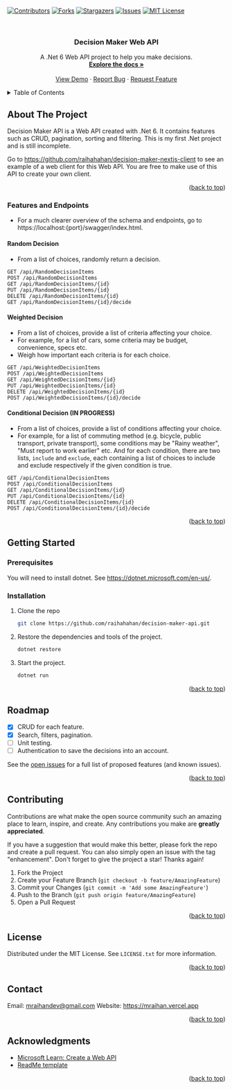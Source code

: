 <!-- Improved compatibility of back to top link: See: https://github.com/othneildrew/Best-README-Template/pull/73 -->
<a name="readme-top"></a>
<!--
*** Thanks for checking out the Best-README-Template. If you have a suggestion
*** that would make this better, please fork the repo and create a pull request
*** or simply open an issue with the tag "enhancement".
*** Don't forget to give the project a star!
*** Thanks again! Now go create something AMAZING! :D
-->



<!-- PROJECT SHIELDS -->
<!--
*** I'm using markdown "reference style" links for readability.
*** Reference links are enclosed in brackets [ ] instead of parentheses ( ).
*** See the bottom of this document for the declaration of the reference variables
*** for contributors-url, forks-url, etc. This is an optional, concise syntax you may use.
*** https://www.markdownguide.org/basic-syntax/#reference-style-links
-->
[![Contributors][contributors-shield]][contributors-url]
[![Forks][forks-shield]][forks-url]
[![Stargazers][stars-shield]][stars-url]
[![Issues][issues-shield]][issues-url]
[![MIT License][license-shield]][license-url]

<!-- PROJECT LOGO -->
<br />
<div align="center">

<h3 align="center">Decision Maker Web API</h3>

  <p align="center">
    A .Net 6 Web API project to help you make decisions.
    <br />
    <a href="https://github.com/raihahahan/decision-maker-api"><strong>Explore the docs »</strong></a>
    <br />
    <br />
    <a href="https://github.com/raihahahan/decision-maker-api">View Demo</a>
    ·
    <a href="https://github.com/raihahahan/decision-maker-api/issues">Report Bug</a>
    ·
    <a href="https://github.com/raihahahan/decision-maker-api/issues">Request Feature</a>
  </p>
</div>

<!-- TABLE OF CONTENTS -->
<details>
  <summary>Table of Contents</summary>
  <ol>
    <li>
      <a href="#about-the-project">About The Project</a>
      <ul>
        <li><a href="#built-with">Built With</a></li>
      </ul>
    </li>
    <li>
      <a href="#getting-started">Getting Started</a>
      <ul>
        <li><a href="#prerequisites">Prerequisites</a></li>
        <li><a href="#installation">Installation</a></li>
      </ul>
    </li>
    <li><a href="#usage">Usage</a></li>
    <li><a href="#roadmap">Roadmap</a></li>
    <li><a href="#contributing">Contributing</a></li>
    <li><a href="#license">License</a></li>
    <li><a href="#contact">Contact</a></li>
    <li><a href="#acknowledgments">Acknowledgments</a></li>
  </ol>
</details>



<!-- ABOUT THE PROJECT -->
## About The Project

Decision Maker API is a Web API created with .Net 6. It contains features such as CRUD, pagination, sorting and filtering. This is my first .Net project and is still incomplete.

Go to https://github.com/raihahahan/decision-maker-nextjs-client to see an example of a web client for this Web API. You are free to make use of this API to create your own client.

<p align="right">(<a href="#readme-top">back to top</a>)</p>

### Features and Endpoints
- For a much clearer overview of the schema and endpoints, go to https://localhost:{port}/swagger/index.html.

#### Random Decision
- From a list of choices, randomly return a decision.

```
GET /api/RandomDecisionItems
POST /api/RandomDecisionItems
GET /api/RandomDecisionItems/{id}
PUT /api/RandomDecisionItems/{id}
DELETE /api/RandomDecisionItems/{id}
GET /api/RandomDecisionItems/{id}/decide
```

#### Weighted Decision
- From a list of choices, provide a list of criteria affecting your choice.
- For example, for a list of cars, some criteria may be budget, convenience, specs etc.
- Weigh how important each criteria is for each choice.

```
GET /api/WeightedDecisionItems
POST /api/WeightedDecisionItems
GET /api/WeightedDecisionItems/{id}
PUT /api/WeightedDecisionItems/{id}
DELETE /api/WeightedDecisionItems/{id}
POST /api/WeightedDecisionItems/{id}/decide
```

#### Conditional Decision (IN PROGRESS)
- From a list of choices, provide a list of conditions affecting your choice.
- For example, for a list of commuting method (e.g. bicycle, public transport, private transport), some conditions may be "Rainy weather", "Must report to work earlier" etc. And for each condition, there are two lists, `include` and `exclude`, each containing a list of choices to include and exclude respectively if the given condition is true.

```
GET /api/ConditionalDecisionItems
POST /api/ConditionalDecisionItems
GET /api/ConditionalDecisionItems/{id}
PUT /api/ConditionalDecisionItems/{id}
DELETE /api/ConditionalDecisionItems/{id}
POST /api/ConditionalDecisionItems/{id}/decide
```

<p align="right">(<a href="#readme-top">back to top</a>)</p>

<!-- GETTING STARTED -->
## Getting Started

### Prerequisites
You will need to install dotnet. See https://dotnet.microsoft.com/en-us/.

### Installation

1. Clone the repo
   ```sh
   git clone https://github.com/raihahahan/decision-maker-api.git
   ```
2. Restore the dependencies and tools of the project.
   ```sh
   dotnet restore
   ```
3. Start the project.
   ```sh
   dotnet run
   ```

<p align="right">(<a href="#readme-top">back to top</a>)</p>



<!-- ROADMAP -->
## Roadmap

- [x] CRUD for each feature.
- [x] Search, filters, pagination.
- [ ] Unit testing.
- [ ] Authentication to save the decisions into an account.

See the [open issues](https://github.com/raihahahan/decision-maker-api/issues) for a full list of proposed features (and known issues).

<p align="right">(<a href="#readme-top">back to top</a>)</p>


<!-- CONTRIBUTING -->
## Contributing

Contributions are what make the open source community such an amazing place to learn, inspire, and create. Any contributions you make are **greatly appreciated**.

If you have a suggestion that would make this better, please fork the repo and create a pull request. You can also simply open an issue with the tag "enhancement".
Don't forget to give the project a star! Thanks again!

1. Fork the Project
2. Create your Feature Branch (`git checkout -b feature/AmazingFeature`)
3. Commit your Changes (`git commit -m 'Add some AmazingFeature'`)
4. Push to the Branch (`git push origin feature/AmazingFeature`)
5. Open a Pull Request

<p align="right">(<a href="#readme-top">back to top</a>)</p>



<!-- LICENSE -->
## License

Distributed under the MIT License. See `LICENSE.txt` for more information.

<p align="right">(<a href="#readme-top">back to top</a>)</p>


<!-- CONTACT -->
## Contact
Email: mraihandev@gmail.com
Website: https://mraihan.vercel.app

<p align="right">(<a href="#readme-top">back to top</a>)</p>


<!-- ACKNOWLEDGMENTS -->
## Acknowledgments

* [Microsoft Learn: Create a Web API](https://learn.microsoft.com/en-us/aspnet/core/tutorials/first-web-api?view=aspnetcore-6.0&tabs=visual-studio)
* [ReadMe template](https://github.com/othneildrew/Best-README-Template)

<p align="right">(<a href="#readme-top">back to top</a>)</p>


<!-- MARKDOWN LINKS & IMAGES -->
<!-- https://www.markdownguide.org/basic-syntax/#reference-style-links -->
[contributors-shield]: https://img.shields.io/github/contributors/raihahahan/decision-maker-api.svg?style=for-the-badge
[contributors-url]: https://github.com/raihahahan/decision-maker-api/graphs/contributors
[forks-shield]: https://img.shields.io/github/forks/raihahahan/decision-maker-api.svg?style=for-the-badge
[forks-url]: https://github.com/raihahahan/decision-maker-api/network/members
[stars-shield]: https://img.shields.io/github/stars/raihahahan/decision-maker-api.svg?style=for-the-badge
[stars-url]: https://github.com/raihahahan/decision-maker-api/stargazers
[issues-shield]: https://img.shields.io/github/issues/raihahahan/decision-maker-api.svg?style=for-the-badge
[issues-url]: https://github.com/raihahahan/decision-maker-api/issues
[license-shield]: https://img.shields.io/github/license/raihahahan/decision-maker-api.svg?style=for-the-badge
[license-url]: https://github.com/raihahahan/decision-maker-api/blob/main/LICENSE
[linkedin-shield]: https://img.shields.io/badge/-LinkedIn-black.svg?style=for-the-badge&logo=linkedin&colorB=555
[linkedin-url]: https://linkedin.com/in/muhammad-raihan-rizqullah-21b554248
[product-screenshot]: images/screenshot.png
[Next.js]: https://img.shields.io/badge/next.js-000000?style=for-the-badge&logo=nextdotjs&logoColor=white
[Next-url]: https://nextjs.org/
[React.js]: https://img.shields.io/badge/React-20232A?style=for-the-badge&logo=react&logoColor=61DAFB
[React-url]: https://reactjs.org/
[Vue.js]: https://img.shields.io/badge/Vue.js-35495E?style=for-the-badge&logo=vuedotjs&logoColor=4FC08D
[Vue-url]: https://vuejs.org/
[Angular.io]: https://img.shields.io/badge/Angular-DD0031?style=for-the-badge&logo=angular&logoColor=white
[Angular-url]: https://angular.io/
[Svelte.dev]: https://img.shields.io/badge/Svelte-4A4A55?style=for-the-badge&logo=svelte&logoColor=FF3E00
[Svelte-url]: https://svelte.dev/
[Laravel.com]: https://img.shields.io/badge/Laravel-FF2D20?style=for-the-badge&logo=laravel&logoColor=white
[Laravel-url]: https://laravel.com
[Bootstrap.com]: https://img.shields.io/badge/Bootstrap-563D7C?style=for-the-badge&logo=bootstrap&logoColor=white
[Bootstrap-url]: https://getbootstrap.com
[JQuery.com]: https://img.shields.io/badge/jQuery-0769AD?style=for-the-badge&logo=jquery&logoColor=white
[JQuery-url]: https://jquery.com

